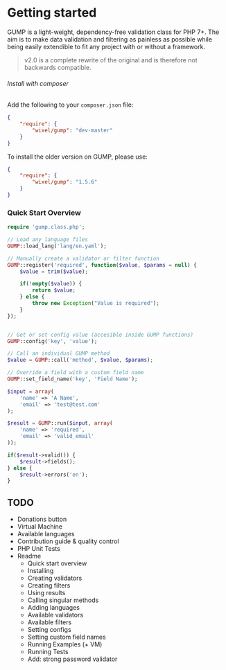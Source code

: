 # Getting started

GUMP is a light-weight, dependency-free validation class for PHP 7+. The aim is to make data validation and filtering as painless as possible while being easily extendible to fit any project with or without a framework.

> v2.0 is a complete rewrite of the original and is therefore not backwards compatible.

###### Install with composer

Add the following to your `composer.json` file:

```json
{
    "require": {
        "wixel/gump": "dev-master"
    }
}
```

To install the older version on GUMP, please use: 

```json
{
    "require": {
        "wixel/gump": "1.5.6"
    }
}
```

### Quick Start Overview

```php
require 'gump.class.php';

// Load any language files
GUMP::load_lang('lang/en.yaml');

// Manually create a validator or filter function
GUMP::register('required', function($value, $params = null) { 
	$value = trim($value);

	if(!empty($value)) {
		return $value;
	} else {
		throw new Exception("Value is required");
	}
});


// Get or set config value (accesible inside GUMP functions)
GUMP::config('key', 'value');

// Call an individual GUMP method
$value = GUMP::call('method', $value, $params);

// Override a field with a custom field name
GUMP::set_field_name('key', 'Field Name');

$input = array(
	'name' => 'A Name',
	'email' => 'test@test.com'
);

$result = GUMP::run($input, array(
	'name' => 'required',
	'email' => 'valid_email'
));

if($result->valid()) {
	$result->fields();
} else {
	$result->errors('en');
}
```

## TODO

- Donations button
- Virtual Machine
- Available languages
- Contribution guide & quality control
- PHP Unit Tests
- Readme
	- Quick start overview
	- Installing
	- Creating validators
	- Creating filters
	- Using results
	- Calling singular methods
	- Adding languages
	- Available validators
	- Available filters
	- Setting configs 
	- Setting custom field names
	- Running Examples (+ VM)
	- Running Tests
	- Add: strong password validator